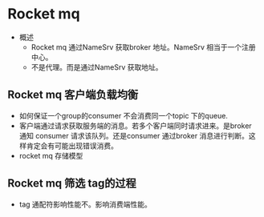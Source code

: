 # Rocket mq

- 概述
  - Rocket mq 通过NameSrv 获取broker 地址。NameSrv 相当于一个注册中心。
  - 不是代理。而是通过NameSrv 获取地址。

## Rocket mq 客户端负载均衡

- 如何保证一个group的consumer 不会消费同一个topic 下的queue.
- 客户端通过请求获取服务端的消息。若多个客户端同时请求进来。是broker 通知 consumer 请求该队列。还是consumer 通过broker 消息进行判断。这样肯定会有可能出现错误消费。
- rocket mq 存储模型



## Rocket mq 筛选 tag的过程

- tag 通配符影响性能不。影响消费端性能。



